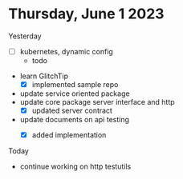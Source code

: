 # Thursday, June 1 2023

Yesterday
- [  ] kubernetes, dynamic config
	- todo
- learn GlitchTip
	- [x] implemented sample repo
- update service oriented package
- update core package server interface and http
	- [x] updated server contract
- update documents on api testing
	- [x] added implementation


Today
- continue working on http testutils
